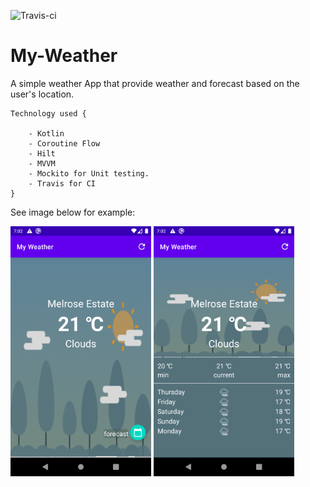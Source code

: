 ![Travis-ci](https://api.travis-ci.org/Abdoul02/My-Weather.svg)

# My-Weather
A simple weather App that provide weather and forecast based on the user's location.

    Technology used {

        - Kotlin
        - Coroutine Flow
        - Hilt
        - MVVM
        - Mockito for Unit testing.
        - Travis for CI
    }

See image below for example:

<img src ="images/current_weather.png" height= "400"/>
<img src ="images/weather_forecast.png" height= "400"/>




